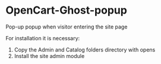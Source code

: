 # OpenCart-Ghost-popup
Pop-up popup when visitor entering the site page

For installation it is necessary:
1) Copy the Admin and Catalog folders directory with opens
2) Install the site admin module 
